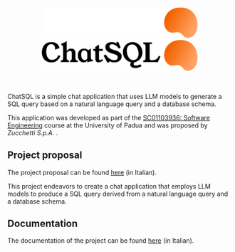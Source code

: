 <p align="center">
  <img width="350" src="rsc/chat_light.svg#gh-dark-mode-only">
  <img width="350" src="rsc/chat_dark.svg#gh-light-mode-only">
</p>

<br>

ChatSQL is a simple chat application that uses LLM models to generate a SQL query based on a natural language query and a database schema.

This application was developed as part of the [SC01103936: Software Engineering](https://en.didattica.unipd.it/off/2021/LT/SC/SC1167/000ZZ/SC01103936) course at the University of Padua and was proposed by _Zucchetti S.p.A._ .

## Project proposal

The project proposal can be found [here](https://www.math.unipd.it/~tullio/IS-1/2023/Progetto/C9.pdf) (in Italian).

This project endeavors to create a chat application that employs LLM models to produce a SQL query derived from a natural language query and a database schema.

## Documentation

The documentation of the project can be found [here](https://github.com/Torchlight-SWE2324/Documentazione) (in Italian).